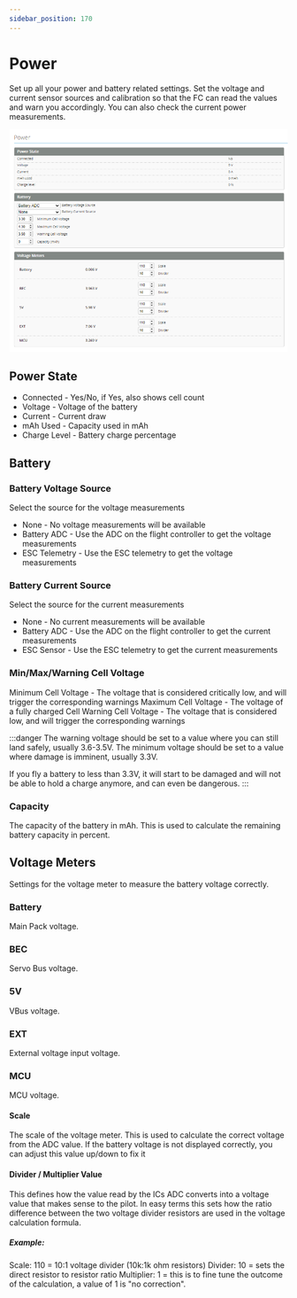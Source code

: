 ```yaml
---
sidebar_position: 170
---
```


# Power
Set up all your power and battery related settings. Set the voltage and current sensor sources and calibration so that the FC can read the values and warn you accordingly. You can also check the current power measurements.

![Power](./img/power-main.png)

## Power State
* Connected - Yes/No, if Yes, also shows cell count
* Voltage - Voltage of the battery
* Current - Current draw
* mAh Used - Capacity used in mAh
* Charge Level - Battery charge percentage


## Battery
### Battery Voltage Source
Select the source for the voltage measurements

* None - No voltage measurements will be available
* Battery ADC - Use the ADC on the flight controller to get the voltage measurements
* ESC Telemetry - Use the ESC telemetry to get the voltage measurements


### Battery Current Source
Select the source for the current measurements

* None - No current measurements will be available
* Battery ADC - Use the ADC on the flight controller to get the current measurements
* ESC Sensor - Use the ESC telemetry to get the current measurements


### Min/Max/Warning Cell Voltage
Minimum Cell Voltage - The voltage that is considered critically low, and will trigger the corresponding warnings
Maximum Cell Voltage - The voltage of a fully charged Cell
Warning Cell Voltage - The voltage that is considered low, and will trigger the corresponding warnings

:::danger
The warning voltage should be set to a value where you can still land safely, usually 3.6-3.5V.
The minimum voltage should be set to a value where damage is imminent, usually 3.3V.

If you fly a battery to less than 3.3V, it will start to be damaged and will not be able to hold a charge anymore, and can even be dangerous.
:::

### Capacity
The capacity of the battery in mAh. This is used to calculate the remaining battery capacity in percent.

## Voltage Meters
Settings for the voltage meter to measure the battery voltage correctly.

### Battery
Main Pack voltage.

### BEC
Servo Bus voltage.

### 5V
VBus voltage.

### EXT
External voltage input voltage.

### MCU
MCU voltage.

#### Scale
The scale of the voltage meter. This is used to calculate the correct voltage from the ADC value. If the battery voltage is not displayed correctly, you can adjust this value up/down to fix it

#### Divider / Multiplier Value
This defines how the value read by the ICs ADC converts into a voltage value that makes sense to the pilot. In easy terms this sets how the ratio difference between the two voltage divider resistors are used in the voltage calculation formula.

##### Example:
Scale: 110 = 10:1 voltage divider (10k:1k ohm resistors)
Divider: 10 = sets the direct resistor to resistor ratio
Multiplier: 1 = this is to fine tune the outcome of the calculation, a value of 1 is "no correction".



